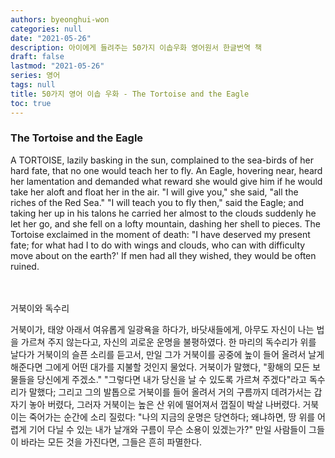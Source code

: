 ```yaml
---
authors: byeonghui-won
categories: null
date: "2021-05-26"
description: 아이에게 들려주는 50가지 이솝우화 영어원서 한글번역 책
draft: false
lastmod: "2021-05-26"
series: 영어
tags: null
title: 50가지 영어 이솝 우화 - The Tortoise and the Eagle
toc: true
---
```



### The Tortoise and the Eagle


A TORTOISE, lazily basking in the sun, complained to the sea-birds of her hard fate, that no one would teach her to fly. An Eagle, hovering near, heard her lamentation and demanded what reward she would give him if he would take her aloft and float her in the air. "I will give you," she said, "all the riches of the Red Sea." "I will teach you to fly then," said the Eagle; and taking her up in his talons he carried her almost to the clouds suddenly he let her go, and she fell on a lofty mountain, dashing her shell to pieces. The Tortoise exclaimed in the moment of death: "I have deserved my present fate; for what had I to do with wings and clouds, who can with difficulty move about on the earth?' If men had all they wished, they would be often ruined.

　

거북이와 독수리

거북이가, 태양 아래서 여유롭게 일광욕을 하다가, 바닷새들에게, 아무도 자신이 나는 법을 가르쳐 주지 않는다고, 자신의 괴로운 운명을 불평하였다. 한 마리의 독수리가 위를 날다가 거북이의 슬픈 소리를 듣고서, 만일 그가 거북이를 공중에 높이 들어 올려서 날게 해준다면 그에게 어떤 대가를 지불할 것인지 물었다. 거북이가 말했다, "황해의 모든 보물들을 당신에게 주겠소." "그렇다면 내가 당신을 날 수 있도록 가르쳐 주겠다"라고 독수리가 말했다; 그리고 그의 발톱으로 거북이를 들어 올려서 거의 구름까지 데려가서는 갑자기 놓아 버렸다, 그러자 거북이는 높은 산 위에 떨어져서 껍질이 박살 나버렸다. 거북이는 죽어가는 순간에 소리 질렀다: "나의 지금의 운명은 당연하다; 왜냐하면, 땅 위를 어렵게 기어 다닐 수 있는 내가 날개와 구름이 무슨 소용이 있겠는가?" 만일 사람들이 그들이 바라는 모든 것을 가진다면, 그들은 흔히 파멸한다.

　
